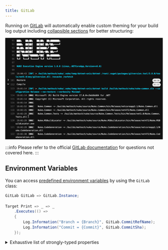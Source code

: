 ```yaml
---
title: GitLab
---
```


Running on [GitLab](https://about.gitlab.com/) will automatically enable custom theming for your build log output including [collapsible sections](https://docs.gitlab.com/ee/ci/jobs/#expand-and-collapse-job-log-sections) for better structuring:

![GitLab Log Output](gitlab.webp)

:::info
Please refer to the official [GitLab documentation](https://docs.gitlab.com/) for questions not covered here.
:::

## Environment Variables

You can access [predefined environment variables](https://docs.gitlab.com/ee/ci/variables/predefined_variables.html) by using the `GitLab` class:

```csharp
GitLab GitLab => GitLab.Instance;

Target Print => _ => _
    .Executes(() =>
    {
        Log.Information("Branch = {Branch}", GitLab.CommitRefName);
        Log.Information("Commit = {Commit}", GitLab.CommitSha);
    });
```

<details>
<summary>Exhaustive list of strongly-typed properties</summary>

```csharp
class GitLab
{
    bool                    Ci                    { get; }
    string                  CommitRefName         { get; }
    string                  CommitRefSlug         { get; }
    string                  CommitSha             { get; }
    string                  CommitTag             { get; }
    string                  ConfigPath            { get; }
    bool                    DisposableEnvironment { get; }
    string                  GitLabUserEmail       { get; }
    long                    GitLabUserId          { get; }
    string                  GitLabUserLogin       { get; }
    string                  GitLabUserName        { get; }
    long                    JobId                 { get; }
    bool                    JobManual             { get; }
    string                  JobName               { get; }
    string                  JobStage              { get; }
    string                  JobToken              { get; }
    long                    PipelineId            { get; }
    string                  PipelineSource        { get; }
    bool                    PipelineTriggered     { get; }
    string                  ProjectDirectory      { get; }
    long                    ProjectId             { get; }
    string                  ProjectName           { get; }
    string                  ProjectNamespace      { get; }
    string                  ProjectPath           { get; }
    string                  ProjectPathSlug       { get; }
    string                  ProjectUrl            { get; }
    GitLabProjectVisibility ProjectVisibility     { get; }
    string                  Registry              { get; }
    string                  RegistryImage         { get; }
    string                  RegistryPassword      { get; }
    string                  RegistryUser          { get; }
    string                  RepositoryUrl         { get; }
    string                  RunnerDescription     { get; }
    long                    RunnerId              { get; }
    string                  RunnerTags            { get; }
    string                  ServerName            { get; }
    string                  ServerRevision        { get; }
    string                  ServerVersion         { get; }
}
```

</details>
